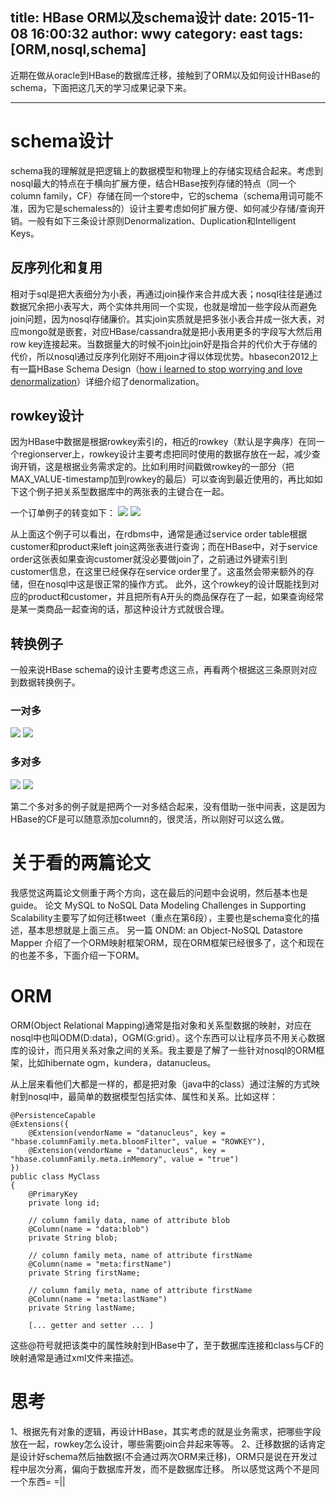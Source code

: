 title: HBase ORM以及schema设计
date: 2015-11-08 16:00:32
author: wwy
category: east
tags: [ORM,nosql,schema]
---
近期在做从oracle到HBase的数据库迁移，接触到了ORM以及如何设计HBase的schema，下面把这几天的学习成果记录下来。

<!--more-->

---

# schema设计
schema我的理解就是把逻辑上的数据模型和物理上的存储实现结合起来。考虑到nosql最大的特点在于横向扩展方便，结合HBase按列存储的特点（同一个column family，CF）存储在同一个store中，它的schema（schema用词可能不准，因为它是schemaless的）设计主要考虑如何扩展方便、如何减少存储/查询开销。一般有如下三条设计原则Denormalization、Duplication和Intelligent Keys。

## 反序列化和复用
相对于sql是把大表细分为小表，再通过join操作来合并成大表；nosql往往是通过数据冗余把小表写大，两个实体共用同一个实现，也就是增加一些字段从而避免join问题，因为nosql存储廉价。其实join实质就是把多张小表合并成一张大表，对应mongo就是嵌套，对应HBase/cassandra就是把小表用更多的字段写大然后用row key连接起来。当数据量大的时候不join比join好是指合并的代价大于存储的代价，所以nosql通过反序列化刚好不用join才得以体现优势。hbasecon2012上有一篇HBase Schema Design（[how i learned to stop worrying and love denormalization](http://www.slideshare.net/cloudera/5-h-base-schemahbasecon2012)）详细介绍了denormalization。

## rowkey设计
因为HBase中数据是根据rowkey索引的，相近的rowkey（默认是字典序）在同一个regionserver上，rowkey设计主要考虑把同时使用的数据存放在一起，减少查询开销，这是根据业务需求定的。比如利用时间戳做rowkey的一部分（把MAX_VALUE-timestamp加到rowkey的最后）可以查询到最近使用的，再比如如下这个例子把关系型数据库中的两张表的主键合在一起。

一个订单例子的转变如下：
![](/images/rdbms-1.png)
![](/images/hbase-1.png)

从上面这个例子可以看出，在rdbms中，通常是通过service order table根据customer和product来left join这两张表进行查询；而在HBase中，对于service order这张表如果查询customer就没必要做join了，之前通过外键索引到customer信息，在这里已经保存在service order里了。这虽然会带来额外的存储，但在nosql中这是很正常的操作方式。
此外，这个rowkey的设计既能找到对应的product和customer，并且把所有A开头的商品保存在了一起，如果查询经常是某一类商品一起查询的话，那这种设计方式就很合理。

## 转换例子
一般来说HBase schema的设计主要考虑这三点，再看两个根据这三条原则对应到数据转换例子。
### 一对多
![](/images/rdbms-2.png)
![](/images/hbase-2.png)
### 多对多
![](/images/rdbms-3.png)
![](/images/hbase-3.png)

第二个多对多的例子就是把两个一对多结合起来，没有借助一张中间表，这是因为HBase的CF是可以随意添加column的，很灵活，所以刚好可以这么做。
# 关于看的两篇论文
我感觉这两篇论文侧重于两个方向，这在最后的问题中会说明，然后基本也是guide。
论文 MySQL to NoSQL Data Modeling Challenges in Supporting Scalability主要写了如何迁移tweet（重点在第6段），主要也是schema变化的描述，基本思想就是上面三点。
另一篇 ONDM: an Object-NoSQL Datastore Mapper 介绍了一个ORM映射框架ORM，现在ORM框架已经很多了，这个和现在的也差不多，下面介绍一下ORM。

# ORM
ORM(Object Relational Mapping)通常是指对象和关系型数据的映射，对应在nosql中也叫ODM(D:data)，OGM(G:grid）。这个东西可以让程序员不用关心数据库的设计，而只用关系对象之间的关系。我主要是了解了一些针对nosql的ORM框架，比如hibernate ogm，kundera，datanucleus。

从上层来看他们大都是一样的，都是把对象（java中的class）通过注解的方式映射到nosql中，最简单的数据模型包括实体、属性和关系。比如这样：
```
@PersistenceCapable 
@Extensions({
    @Extension(vendorName = "datanucleus", key = "hbase.columnFamily.meta.bloomFilter", value = "ROWKEY"), 
    @Extension(vendorName = "datanucleus", key = "hbase.columnFamily.meta.inMemory", value = "true") 
}) 
public class MyClass
{
    @PrimaryKey 
    private long id; 
    
    // column family data, name of attribute blob 
    @Column(name = "data:blob") 
    private String blob; 

    // column family meta, name of attribute firstName 
    @Column(name = "meta:firstName") 
    private String firstName;

    // column family meta, name of attribute firstName 
    @Column(name = "meta:lastName") 
    private String lastName;
   	
   	[... getter and setter ... ]
```
这些@符号就把该类中的属性映射到HBase中了，至于数据库连接和class与CF的映射通常是通过xml文件来描述。

# 思考
1、根据先有对象的逻辑，再设计HBase，其实考虑的就是业务需求，把哪些字段放在一起，rowkey怎么设计，哪些需要join合并起来等等。
2、迁移数据的话肯定是设计好schema然后抽数据(不会通过两次ORM来迁移)，ORM只是说在开发过程中层次分离，偏向于数据库开发，而不是数据库迁移。
所以感觉这两个不是同一个东西= =||

